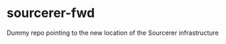 sourcerer-fwd
=============

Dummy repo pointing to the new location of the Sourcerer infrastructure
